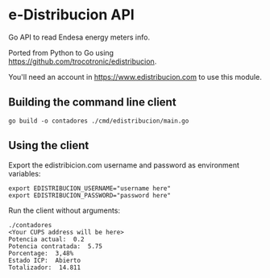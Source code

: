 # e-Distribucion API

Go API to read Endesa energy meters info.

Ported from Python to Go using https://github.com/trocotronic/edistribucion.

You'll need an account in https://www.edistribucion.com to use this module.

## Building the command line client

```
go build -o contadores ./cmd/edistribucion/main.go
```

## Using the client

Export the edistribicion.com username and password as environment variables:

```
export EDISTRIBUCION_USERNAME="username here"
export EDISTRIBUCION_PASSWORD="password here"
```

Run the client without arguments:

```
./contadores
<Your CUPS address will be here>
Potencia actual:  0.2
Potencia contratada:  5.75
Porcentage:  3,48%
Estado ICP:  Abierto
Totalizador:  14.811
```